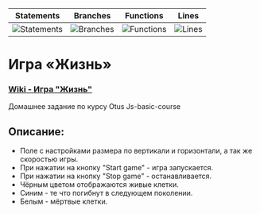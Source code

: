 | Statements                                                                     | Branches                                                                  | Functions                                                                   | Lines                                                                |
| ------------------------------------------------------------------------------ | ------------------------------------------------------------------------- | --------------------------------------------------------------------------- | -------------------------------------------------------------------- |
| ![Statements](https://img.shields.io/badge/statements-99.6%25-brightgreen.svg) | ![Branches](https://img.shields.io/badge/branches-100%25-brightgreen.svg) | ![Functions](https://img.shields.io/badge/functions-100%25-brightgreen.svg) | ![Lines](https://img.shields.io/badge/lines-99.6%25-brightgreen.svg) |

# Игра «Жизнь»

### [Wiki - Игра "Жизнь"](https://ru.wikipedia.org/wiki/%D0%98%D0%B3%D1%80%D0%B0_%C2%AB%D0%96%D0%B8%D0%B7%D0%BD%D1%8C%C2%BB)

Домашнее задание по курсу Otus Js-basic-course

## Описание:

- Поле с настройками размера по вертикали и горизонтали, а так же скоростью игры.
- При нажатии на кнопку "Start game" - игра запускается.
- При нажатии на кнопку "Stop game" - останавливается.
- Чёрным цветом отображаются живые клетки.
- Синим - те что погибнут в следующем поколении.
- Белым - мёртвые клетки.
